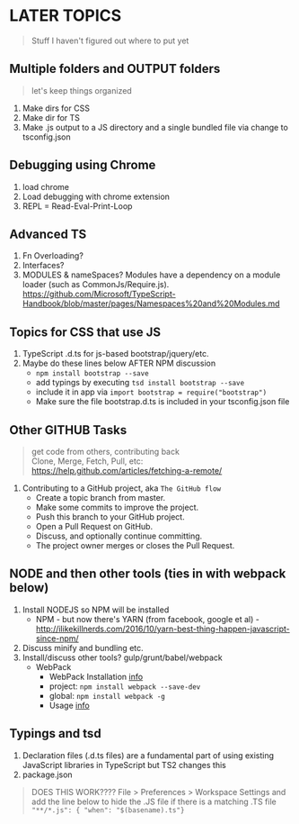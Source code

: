 # LATER TOPICS

> Stuff I haven't figured out where to put yet

## Multiple folders and OUTPUT folders
> let's keep things organized

1. Make dirs for CSS
2. Make dir for TS
3. Make .js output to a JS directory and a single bundled file via change to tsconfig.json  


## Debugging using Chrome

1. load chrome
1. Load debugging with chrome extension
1. REPL = Read-Eval-Print-Loop 

## Advanced TS

1. Fn Overloading? 
1. Interfaces? 
1. MODULES & nameSpaces? Modules have a dependency on a module loader (such as CommonJs/Require.js). https://github.com/Microsoft/TypeScript-Handbook/blob/master/pages/Namespaces%20and%20Modules.md 


## Topics for CSS that use JS

1. TypeScript .d.ts for js-based bootstrap/jquery/etc.
1. Maybe do these lines below AFTER NPM discussion
    - `npm install bootstrap --save`    
    - add typings by executing `tsd install bootstrap --save`   
    - include it in app via `import bootstrap = require("bootstrap")` 
    - Make sure the file bootstrap.d.ts is included in your tsconfig.json file 

## Other GITHUB Tasks
> get code from others, contributing back   
> Clone, Merge, Fetch, Pull, etc: <https://help.github.com/articles/fetching-a-remote/>    

1. Contributing to a GitHub project, aka `The GitHub flow`    
    - Create a topic branch from master.
    - Make some commits to improve the project.
    - Push this branch to your GitHub project.
    - Open a Pull Request on GitHub.
    - Discuss, and optionally continue committing.
    - The project owner merges or closes the Pull Request.


## NODE and then other tools (ties in with webpack below)

1. Install NODEJS so NPM will be installed
    - NPM - but now there's YARN (from facebook, google et al) - <http://ilikekillnerds.com/2016/10/yarn-best-thing-happen-javascript-since-npm/>  
1. Discuss minify and bundling etc.
1. Install/discuss other tools? gulp/grunt/babel/webpack
    - WebPack
        - WebPack Installation [info](https://github.com/webpack/webpack)      
        - project: `npm install webpack --save-dev`    
        - global: `npm install webpack -g`      
        - Usage [info](https://webpack.github.io/docs/tutorials/getting-started/)    


## Typings and tsd

1. Declaration files (.d.ts files) are a fundamental part of using existing JavaScript libraries in TypeScript but TS2 changes this
1. package.json


> DOES THIS WORK???? File > Preferences > Workspace Settings and add the line below to hide the .JS file if there is a matching .TS file
    `"**/*.js": { "when": "$(basename).ts"}`